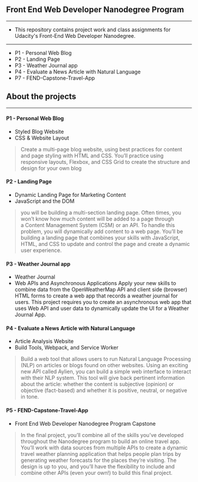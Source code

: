 ## Front End Web Developer Nanodegree Program ##
---
- This repository contains project work and class assignments for Udacity's Front-End Web Developer Nanodegree.
---
- P1 - Personal Web Blog
- P2 - Landing Page
- P3 - Weather Journal app
- P4 - Evaluate a News Article with Natural Language
- P7 - FEND-Capstone-Travel-App

## About the projects ##
---
#### P1 - Personal Web Blog ####
- Styled Blog Website
- CSS & Website Layout
> Create a multi-page blog website, using best practices for content and page styling with HTML and CSS. You’ll practice using     
> responsive layouts, Flexbox, and CSS Grid to create the structure and design for your own blog

#### P2 - Landing Page ####
- Dynamic Landing Page for Marketing Content
- JavaScript and the DOM
> you will be building a multi-section landing page. Often times, you won’t know how much content will be added to a page  through  
>   a Content Management System (CSM) or an API. To handle this problem, you will dynamically add content to a web page. You’ll be
>   building a landing page that combines your skills with JavaScript, HTML, and CSS to update and control the page and create a
>   dynamic user experience.

#### P3 - Weather Journal app
- Weather Journal
- Web APIs and Asynchronous Applications
Apply your new skills to combine data from the OpenWeatherMap API and client side (browser) HTML forms to create a web app that records a weather journal for users. This project requires you to create an asynchronous web app that uses Web API and user data to dynamically update the UI for a Weather Journal App.

#### P4 - Evaluate a News Article with Natural Language
- Article Analysis Website
- Build Tools, Webpack, and Service Worker
>Build a web tool that allows users to run Natural Language Processing (NLP) on articles or blogs found on other websites. Using an exciting new API called Aylien, you can build a simple web interface to interact with their NLP system. This tool will give back pertinent information about the article: whether the content is subjective (opinion) or objective (fact-based) and whether it is positive, neutral, or negative in tone.

#### P5 - FEND-Capstone-Travel-App
- Front End Web Developer Nanodegree Program Capstone
>In the final project, you’ll combine all of the skills you’ve developed throughout the Nanodegree program to build an online travel app. You’ll work with data sources from multiple APIs to create a dynamic travel weather planning application that helps people plan trips by generating weather forecasts for the places they’re visiting. The design is up to you, and you’ll have the flexibility to include and combine other APIs (even your own!) to build this final project.


